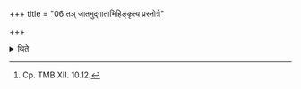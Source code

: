 +++
title = "06 तञ् जातमुद्गाताभिहिङ्कृत्य प्रस्तोत्रे"

+++

<details><summary>थिते</summary>

6. When fire is born the Udgātr̥ gives it to the Prastotr̥ after having produced the him-sound over it, and he (Prastotr̥) gives it to the Adhvaryu.[^1]  

[^1]: Cp. TMB XII. 10.12. 
</details>

